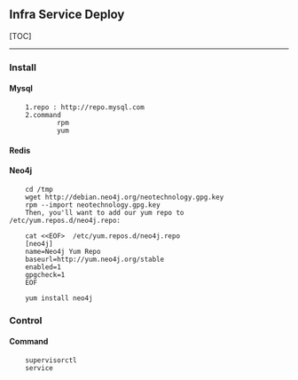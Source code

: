 ## Infra Service Deploy

[TOC]

------


### Install

#### Mysql 
        1.repo : http://repo.mysql.com
        2.command 
                rpm
                yum
                
#### Redis


#### Neo4j

        cd /tmp
        wget http://debian.neo4j.org/neotechnology.gpg.key
        rpm --import neotechnology.gpg.key
        Then, you'll want to add our yum repo to /etc/yum.repos.d/neo4j.repo:
        
        cat <<EOF>  /etc/yum.repos.d/neo4j.repo
        [neo4j]
        name=Neo4j Yum Repo
        baseurl=http://yum.neo4j.org/stable
        enabled=1
        gpgcheck=1
        EOF
        
        yum install neo4j



### Control

#### Command
        supervisorctl
        service
        

